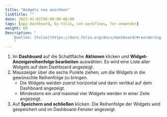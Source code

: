 ```yaml
---
title: "Widgets neu anordnen"
linkTitle: ""
date: 2023-02-01T00:00:00-00:00
tags: [app-dashboard, by-folio, cat-workflows, for-anwender]
weight: 60
Description: "
    Quellen: [Folio](https://docs.folio.org/docs/dashboard/#reordering-widgets) & [GBV](https://info.gbv.de/display/FOLIOGBVEXTERN/Folio:+Widgets+neu+anordnen)
    "
---
```


1.  Im **Dashboard** auf die Schaltfläche **Aktionen** klicken und **Widget-Anzeigereihenfolge bearbeiten** auswählen. Es wird eine Liste aller Widgets auf dem Dashboard angezeigt.
2.  Mauszeiger über die sechs Punkte ziehen, um die Widgets in die gewünschte Reihenfolge zu bringen.
    * Die Widgets werden zuerst horizontal und dann vertikal auf dem Dashboard angezeigt.
    * Mindestens ein und maximal vier Widgets werden in einer Zeile angezeigt.
3.  Auf **Speichern und schließen** klicken. Die Reihenfolge der Widgets wird gespeichert und im Dashboard-Fenster angezeigt.
